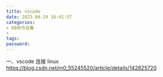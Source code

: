 ```yaml
---
title: vscode
date: 2025-04-24 16:41:57 
categories: 
- KB命令合集
- 
tags: 
password:
---
```

一、vscode 连接 linux
https://blog.csdn.net/m0_55245520/article/details/142825720

